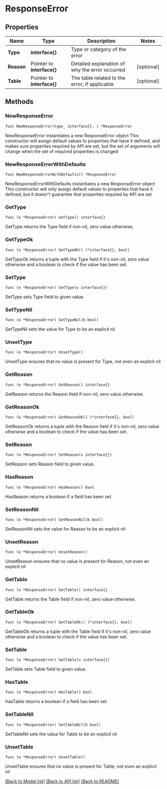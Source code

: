 # ResponseError

## Properties

Name | Type | Description | Notes
------------ | ------------- | ------------- | -------------
**Type** | **interface{}** | Type or category of the error | 
**Reason** | Pointer to **interface{}** | Detailed explanation of why the error occurred | [optional] 
**Table** | Pointer to **interface{}** | The table related to the error, if applicable | [optional] 

## Methods

### NewResponseError

`func NewResponseError(type_ interface{}, ) *ResponseError`

NewResponseError instantiates a new ResponseError object
This constructor will assign default values to properties that have it defined,
and makes sure properties required by API are set, but the set of arguments
will change when the set of required properties is changed

### NewResponseErrorWithDefaults

`func NewResponseErrorWithDefaults() *ResponseError`

NewResponseErrorWithDefaults instantiates a new ResponseError object
This constructor will only assign default values to properties that have it defined,
but it doesn't guarantee that properties required by API are set

### GetType

`func (o *ResponseError) GetType() interface{}`

GetType returns the Type field if non-nil, zero value otherwise.

### GetTypeOk

`func (o *ResponseError) GetTypeOk() (*interface{}, bool)`

GetTypeOk returns a tuple with the Type field if it's non-nil, zero value otherwise
and a boolean to check if the value has been set.

### SetType

`func (o *ResponseError) SetType(v interface{})`

SetType sets Type field to given value.


### SetTypeNil

`func (o *ResponseError) SetTypeNil(b bool)`

 SetTypeNil sets the value for Type to be an explicit nil

### UnsetType
`func (o *ResponseError) UnsetType()`

UnsetType ensures that no value is present for Type, not even an explicit nil
### GetReason

`func (o *ResponseError) GetReason() interface{}`

GetReason returns the Reason field if non-nil, zero value otherwise.

### GetReasonOk

`func (o *ResponseError) GetReasonOk() (*interface{}, bool)`

GetReasonOk returns a tuple with the Reason field if it's non-nil, zero value otherwise
and a boolean to check if the value has been set.

### SetReason

`func (o *ResponseError) SetReason(v interface{})`

SetReason sets Reason field to given value.

### HasReason

`func (o *ResponseError) HasReason() bool`

HasReason returns a boolean if a field has been set.

### SetReasonNil

`func (o *ResponseError) SetReasonNil(b bool)`

 SetReasonNil sets the value for Reason to be an explicit nil

### UnsetReason
`func (o *ResponseError) UnsetReason()`

UnsetReason ensures that no value is present for Reason, not even an explicit nil
### GetTable

`func (o *ResponseError) GetTable() interface{}`

GetTable returns the Table field if non-nil, zero value otherwise.

### GetTableOk

`func (o *ResponseError) GetTableOk() (*interface{}, bool)`

GetTableOk returns a tuple with the Table field if it's non-nil, zero value otherwise
and a boolean to check if the value has been set.

### SetTable

`func (o *ResponseError) SetTable(v interface{})`

SetTable sets Table field to given value.

### HasTable

`func (o *ResponseError) HasTable() bool`

HasTable returns a boolean if a field has been set.

### SetTableNil

`func (o *ResponseError) SetTableNil(b bool)`

 SetTableNil sets the value for Table to be an explicit nil

### UnsetTable
`func (o *ResponseError) UnsetTable()`

UnsetTable ensures that no value is present for Table, not even an explicit nil

[[Back to Model list]](../README.md#documentation-for-models) [[Back to API list]](../README.md#documentation-for-api-endpoints) [[Back to README]](../README.md)


